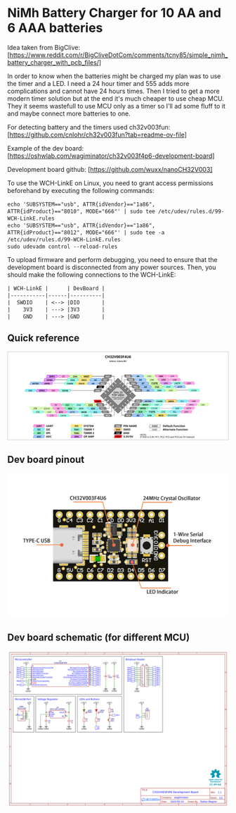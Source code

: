 # NiMh Battery Charger for 10 AA and 6 AAA batteries

Idea taken from BigClive:
[https://www.reddit.com/r/BigCliveDotCom/comments/tcny85/simple_nimh_battery_charger_with_pcb_files/]

In order to know when the batteries might be charged my plan was to use the timer and a LED. 
I need a 24 hour timer and 555 adds more complications and cannot have 24 hours times.
Then I tried to get a more modern timer solution but at the end it's much cheaper to use cheap MCU.
They it seems wastefull to use MCU only as a timer so I'll ad some fluff to it and maybe connect more batteries to one.

For detecting battery and the timers used ch32v003fun:
[https://github.com/cnlohr/ch32v003fun?tab=readme-ov-file]

Example of the dev board:
[https://oshwlab.com/wagiminator/ch32v003f4p6-development-board]

Development board github:
[https://github.com/wuxx/nanoCH32V003]

To use the WCH-LinkE on Linux, you need to grant access permissions beforehand by executing the following commands:

```shell
echo 'SUBSYSTEM=="usb", ATTR{idVendor}=="1a86", ATTR{idProduct}=="8010", MODE="666"' | sudo tee /etc/udev/rules.d/99-WCH-LinkE.rules
echo 'SUBSYSTEM=="usb", ATTR{idVendor}=="1a86", ATTR{idProduct}=="8012", MODE="666"' | sudo tee -a /etc/udev/rules.d/99-WCH-LinkE.rules
sudo udevadm control --reload-rules

```


To upload firmware and perform debugging, you need to ensure that the development board is disconnected from any power sources. Then, you should make the following connections to the WCH-LinkE:
```
| WCH-LinkE |      | DevBoard |
|-----------|------|----------|
|  SWDIO    | <--> |DIO       |
|    3V3    | ---> |3V3       |
|    GND    | ---> |GND       |

```

## Quick reference
![ch32v003f4u6](https://raw.githubusercontent.com/Tengo10/pinout-overview/main/pinouts/CH32v003/ch32v003f4u6.svg)


## Dev board pinout
![ch32v003f4u6](./images/CH32V003-Development-Board-5.jpg)

## Dev board schematic (for different MCU)
![ch32v003f4u6](./images/36106731c64941528ee92b157d8d4ac0.png)
